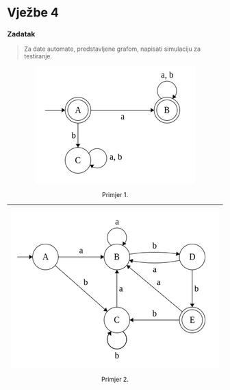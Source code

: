 # Vježbe 4
### **Zadatak**
> Za date automate, predstavljene grafom, napisati simulaciju za testiranje.
<p align="center">
  <img src="./zadaci/zadatak1.png">
  <p align="center">Primjer 1.</p>
</p>

---

<p align="center">
  <img src="./zadaci/zadatak2.png">
    <p align="center">Primjer 2.</p>
</p>